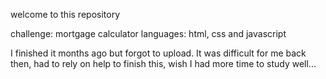 welcome to this repository

challenge: mortgage calculator
languages: html, css and javascript

I finished it months ago but forgot to upload.
It was difficult for me back then, had to rely on help to finish this, wish I had more time to study well...